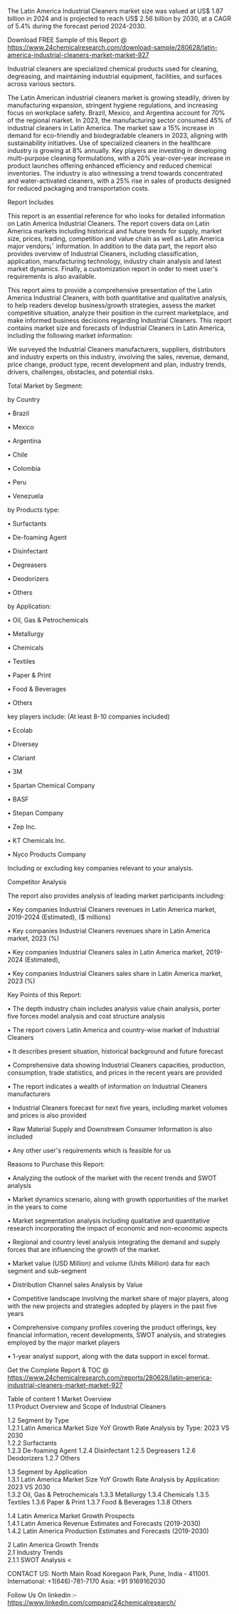 The Latin America Industrial Cleaners market size was valued at US$ 1.87 billion in 2024 and is projected to reach US$ 2.56 billion by 2030, at a CAGR of 5.4% during the forecast period 2024-2030.

Download FREE Sample of this Report @ https://www.24chemicalresearch.com/download-sample/280628/latin-america-industrial-cleaners-market-market-927

Industrial cleaners are specialized chemical products used for cleaning, degreasing, and maintaining industrial equipment, facilities, and surfaces across various sectors.

The Latin American industrial cleaners market is growing steadily, driven by manufacturing expansion, stringent hygiene regulations, and increasing focus on workplace safety. Brazil, Mexico, and Argentina account for 70% of the regional market. In 2023, the manufacturing sector consumed 45% of industrial cleaners in Latin America. The market saw a 15% increase in demand for eco-friendly and biodegradable cleaners in 2023, aligning with sustainability initiatives. Use of specialized cleaners in the healthcare industry is growing at 8% annually. Key players are investing in developing multi-purpose cleaning formulations, with a 20% year-over-year increase in product launches offering enhanced efficiency and reduced chemical inventories. The industry is also witnessing a trend towards concentrated and water-activated cleaners, with a 25% rise in sales of products designed for reduced packaging and transportation costs.

Report Includes

This report is an essential reference for who looks for detailed information on Latin America Industrial Cleaners. The report covers data on Latin America markets including historical and future trends for supply, market size, prices, trading, competition and value chain as well as Latin America major vendors¡¯ information. In addition to the data part, the report also provides overview of Industrial Cleaners, including classification, application, manufacturing technology, industry chain analysis and latest market dynamics. Finally, a customization report in order to meet user's requirements is also available.

This report aims to provide a comprehensive presentation of the Latin America Industrial Cleaners, with both quantitative and qualitative analysis, to help readers develop business/growth strategies, assess the market competitive situation, analyze their position in the current marketplace, and make informed business decisions regarding Industrial Cleaners. This report contains market size and forecasts of Industrial Cleaners in Latin America, including the following market information:

We surveyed the Industrial Cleaners manufacturers, suppliers, distributors and industry experts on this industry, involving the sales, revenue, demand, price change, product type, recent development and plan, industry trends, drivers, challenges, obstacles, and potential risks.

Total Market by Segment:

by Country

•    Brazil

•    Mexico

•    Argentina

•    Chile

•    Colombia

•    Peru

•    Venezuela

by Products type:

•    Surfactants

•    De-foaming Agent

•    Disinfectant

•    Degreasers

•    Deodorizers

•    Others

by Application:

•    Oil, Gas & Petrochemicals

•    Metallurgy

•    Chemicals

•    Textiles

•    Paper & Print

•    Food & Beverages

•    Others

key players include: (At least 8-10 companies included)

•    Ecolab

•    Diversey

•    Clariant

•    3M

•    Spartan Chemical Company

•    BASF

•    Stepan Company

•    Zep Inc.

•    KT Chemicals Inc.

•    Nyco Products Company

Including or excluding key companies relevant to your analysis.

Competitor Analysis

The report also provides analysis of leading market participants including:

•    Key companies Industrial Cleaners revenues in Latin America market, 2019-2024 (Estimated), ($ millions)

•    Key companies Industrial Cleaners revenues share in Latin America market, 2023 (%)

•    Key companies Industrial Cleaners sales in Latin America market, 2019-2024 (Estimated),

•    Key companies Industrial Cleaners sales share in Latin America market, 2023 (%)

Key Points of this Report:

•    The depth industry chain includes analysis value chain analysis, porter five forces model analysis and cost structure analysis

•    The report covers Latin America and country-wise market of Industrial Cleaners

•    It describes present situation, historical background and future forecast

•    Comprehensive data showing Industrial Cleaners capacities, production, consumption, trade statistics, and prices in the recent years are provided

•    The report indicates a wealth of information on Industrial Cleaners manufacturers

•    Industrial Cleaners forecast for next five years, including market volumes and prices is also provided

•    Raw Material Supply and Downstream Consumer Information is also included

•    Any other user's requirements which is feasible for us

Reasons to Purchase this Report:

•    Analyzing the outlook of the market with the recent trends and SWOT analysis

•    Market dynamics scenario, along with growth opportunities of the market in the years to come

•    Market segmentation analysis including qualitative and quantitative research incorporating the impact of economic and non-economic aspects

•    Regional and country level analysis integrating the demand and supply forces that are influencing the growth of the market.

•    Market value (USD Million) and volume (Units Million) data for each segment and sub-segment

•    Distribution Channel sales Analysis by Value

•    Competitive landscape involving the market share of major players, along with the new projects and strategies adopted by players in the past five years

•    Comprehensive company profiles covering the product offerings, key financial information, recent developments, SWOT analysis, and strategies employed by the major market players

•    1-year analyst support, along with the data support in excel format.

Get the Complete Report & TOC @ https://www.24chemicalresearch.com/reports/280628/latin-america-industrial-cleaners-market-market-927

Table of content
1 Market Overview    
1.1 Product Overview and Scope of Industrial Cleaners 

1.2 Segment by Type    
1.2.1 Latin America Market Size YoY Growth Rate Analysis by Type: 2023 VS 2030    
1.2.2 Surfactants    
1.2.3 De-foaming Agent
1.2.4 Disinfectant
1.2.5 Degreasers
1.2.6 Deodorizers
1.2.7 Others

1.3 Segment by Application  
1.3.1 Latin America Market Size YoY Growth Rate Analysis by Application: 2023 VS 2030    
1.3.2    Oil, Gas & Petrochemicals
1.3.3    Metallurgy
1.3.4    Chemicals
1.3.5    Textiles
1.3.6    Paper & Print
1.3.7    Food & Beverages
1.3.8    Others

1.4 Latin America Market Growth Prospects    
1.4.1 Latin America Revenue Estimates and Forecasts (2019-2030)    
1.4.2 Latin America Production Estimates and Forecasts (2019-2030)  

2 Latin America Growth Trends    
2.1 Industry Trends    
2.1.1 SWOT Analysis    <

CONTACT US:
North Main Road Koregaon Park, Pune, India - 411001.
International: +1(646)-781-7170
Asia: +91 9169162030

Follow Us On linkedin :- https://www.linkedin.com/company/24chemicalresearch/
